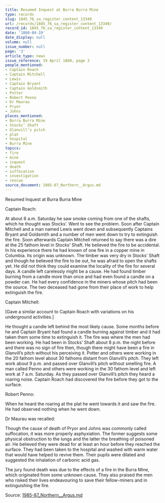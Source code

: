 ```yaml
---
title: Resumed Inquest at Burra Burra Mine
type: records
slug: 1845_76_sa_register_content_13349
url: /records/1845_76_sa_register_content_13349/
record_id: 1845_76_sa_register_content_13349
date: '1860-04-19'
date_display: null
volume: null
issue_number: null
page: '3'
article_type: news
issue_reference: 19 April 1860, page 3
people_mentioned:
- Captain Roach
- Captain Mitchell
- Lewis
- Captain Bryant
- Captain Goldsmith
- Potter
- Robert Penno
- Dr Maurau
- Pryor
- Johns
places_mentioned:
- Burra Burra Mine
- Stocks’ Shaft
- Glanvill’s pitch
- plat
- hospital
- Burra Mine
topics:
- fire
- mine
- inquest
- death
- suffocation
- investigation
- rescue
source_document: 1985-87_Northern__Argus.md
---
```


Resumed Inquest at Burra Burra Mine

Captain Roach:

At about 6 a.m. Saturday he saw smoke coming from one of the shafts, which he thought was Stocks’.  Went to see the problem.  Soon after Captain Mitchell and a man named Lewis went down and subsequently Captains Bryant and Goldsmith and a number of men went down to try to extinguish the fire.  Soon afterwards Captain Mitchell returned to say there was a dire at the 25 fathom level in Stocks’ Shaft.  He believed the fire to be accidental.  In his experience there he had known of one fire in a copper mine in Columbia.  Its origin was unknown.  The timber was very dry in Stocks’ Shaft and though he believed the fire to be out, he was afraid to open the shafts yet.  He did not think they could examine the locality of the fire for several days.  A candle left carelessly might be a cause.  He had found timber burning from a candle more than once and had even found a candle on a powder can.  He had every confidence in the miners whose pitch had been the source.  The two deceased had gone from their place of work to help extinguish the fire.

Captain Mitchell:

[Gave a similar account to Captain Roach with variations on his underground activities.]

He thought a candle left behind the most likely cause.  Some months before he and Captain Bryant had found a candle burning against timber and it had taken them some time to extinguish it.  The fire was where the men had been working.  He had been in Stocks’ Shaft about 8 p.m. the night before and there was no sign of fire then, though there might have been a fire in Glanvill’s pitch without his perceiving it.  Potter and others were working in the 20 fathom level about 30 fathoms distant from Glanvill’s pitch.  They left work about 9 p.m. and passed over Glanvill’s pitch without smelling fire.  A man called Penno and others were working in the 30 fathom level and left work at 7 a.m. Saturday.  As they passed over Glanvill’s pitch they heard a roaring noise.  Captain Roach had discovered the fire before they got to the surface.

Robert Penno:

When he heard the roaring at the plat he went towards it and saw the fire.  He had observed nothing when he went down.

Dr Maurau was recalled:

Though the cause of death of Pryor and Johns was commonly called suffocation, it was more properly asphyxiation.  The former suggests some physical obstruction to the lungs and the latter the breathing of poisoned air.  He believed they were dead for at least an hour before they reached the surface.  They had been taken to the hospital and washed with warm water that would have helped to revive them.  Their pupils were dilated and suggested the inhalation of carbonic acid gas.

The jury found death was due to the effects of a fire in the Burra Mine, which originated from some unknown cause.  They also praised the men who risked their lives endeavouring to save their fellow-miners and in extinguishing the fire.

Source: [1985-87_Northern__Argus.md](/downloads/markdown/1985-87_Northern__Argus.md)
